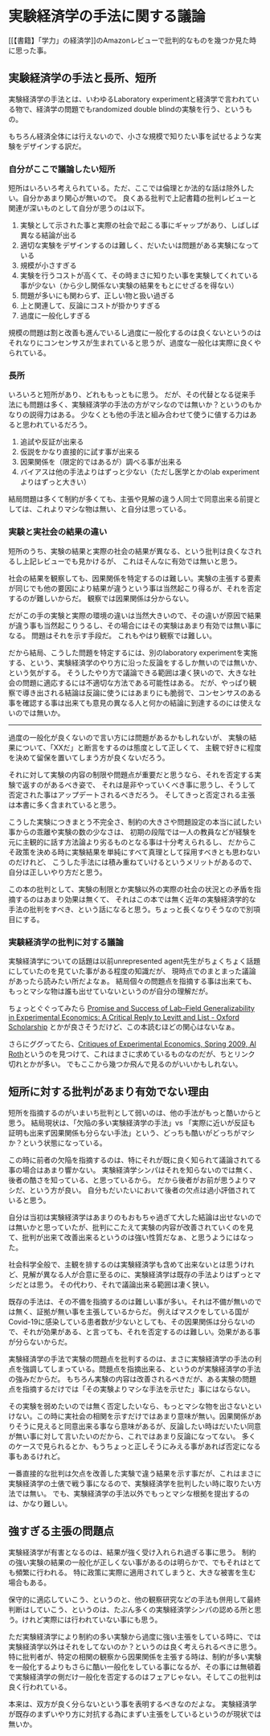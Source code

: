 # 実験経済学の手法に関する議論

[[【書籍】「学力」の経済学]]のAmazonレビューで批判的なものを幾つか見た時に思った事。

## 実験経済学の手法と長所、短所

実験経済学の手法とは、いわゆるLaboratory experimentと経済学で言われている物で、経済学の問題でもrandomized double blindの実験を行う、というもの。

もちろん経済全体には行えないので、小さな規模で知りたい事を試せるような実験をデザインする訳だ。

### 自分がここで議論したい短所

短所はいろいろ考えられている。ただ、ここでは倫理とか法的な話は除外したい。自分かあまり関心が無いので。
良くある批判で上記書籍の批判レビューと関連が深いものとして自分が思うのは以下。

1. 実験として示された事と実際の社会で起こる事にギャップがあり、しばしば異なる結論が出る
1. 適切な実験をデザインするのは難しく、だいたいは問題がある実験になっている
1. 規模が小さすぎる
1. 実験を行うコストが高くて、その時まさに知りたい事を実験してくれている事が少ない（から少し関係ない実験の結果をもとにせざるを得ない）
1. 問題が多いにも関わらず、正しい物と扱い過ぎる
1. 上と関連して、反論にコストが掛かりすぎる
1. 過度に一般化しすぎる

規模の問題は割と改善も進んでいるし過度に一般化するのは良くないというのはそれなりにコンセンサスが生まれていると思うが、過度な一般化は実際に良くやられている。

### 長所

いろいろと短所があり、どれももっともに思う。
だが、その代替となる従来手法にも問題は多く、実験経済学の手法の方がマシなのでは無いか？というのもかなりの説得力はある。
少なくとも他の手法と組み合わせて使うに値する力はあると思われているだろう。

1. 追試や反証が出来る
1. 仮説をかなり直接的に試す事が出来る
1. 因果関係を（限定的ではあるが）調べる事が出来る
1. バイアスは他の手法よりはずっと少ない（ただし医学とかのlab experimentよりはずっと大きい）

結局問題は多くて制約が多くても、主張や見解の違う人同士で同意出来る前提としては、これよりマシな物は無い、と自分は思っている。

### 実験と実社会の結果の違い

短所のうち、実験の結果と実際の社会の結果が異なる、という批判は良くなされるし上記レビューでも見かけるが、
これはそんなに有効では無いと思う。

社会の結果を観察しても、因果関係を特定するのは難しい。実験の主張する要素が同じでも他の要因により結果が違うという事は当然起こり得るが、それを否定するのが難しいからだ。
観察では因果関係は分からない。

だがこの手の実験と実際の環境の違いは当然大きいので、その違いが原因で結果が違う事も当然起こりうるし、その場合にはその実験はあまり有効では無い事になる。
問題はそれを示す手段だ。
これもやはり観察では難しい。

だから結局、こうした問題を特定するには、別のlaboratory experimentを実施する、という、実験経済学のやり方に沿った反論をするしか無いのでは無いか、という気がする。
そうしたやり方で議論できる範囲は凄く狭いので、大きな社会の問題に適応するには不適切な方法である可能性はある。
だが、やっぱり観察で導き出される結論は反論に使うにはあまりにも脆弱で、コンセンサスのある事を確認する事は出来ても意見の異なる人と何かの結論に到達するのには使えないのでは無いか。



----

過度の一般化が良くないので言い方には問題があるかもしれないが、
実験の結果について、「XXだ」と断言をするのは態度として正しくて、
主観で好きに程度を決めて留保を置いてしまう方が良くないだろう。

それに対して実験の内容の制限や問題点が重要だと思うなら、それを否定する実験で返すのがあるべき姿で、
それは是非やっていくべき事に思うし、そうして否定された事はアップデートされるべきだろう。
そしてきっと否定される主張は本書に多く含まれていると思う。

こうした実験につきまとう不完全さ、制約の大きさや問題設定の本当に試したい事からの乖離や実験の数の少なさは、
初期の段階では一人の教員などが経験を元に主観的に話す方法論より劣るものとなる事は十分考えられるし、
だからこそ政策を決める時に実験結果を単純にすべて真理として採用すべきとも思わないのだけれど、
こうした手法には積み重ねていけるというメリットがあるので、自分は正しいやり方だと思う。

この本の批判として、実験の制限とか実験以外の実際の社会の状況との矛盾を指摘するのはあまり効果は無くて、
それはこの本では無く近年の実験経済学的な手法の批判をすべき、という話になると思う。ちょっと長くなりそうなので別項目にする。


### 実験経済学の批判に対する議論

実験経済学についての話題は以前unrepresented agent先生がちょくちょく話題にしていたのを見ていた事がある程度の知識だが、
現時点でのまとまった議論があったら読みたい所だよなぁ。
結局個々の問題点を指摘する事は出来ても、もっとマシな物は誰も出せていないというのが自分の理解だが。

ちょっとぐぐってみたら [Promise and Success of Lab–Field Generalizability in Experimental Economics: A Critical Reply to Levitt and List - Oxford Scholarship](https://oxford.universitypressscholarship.com/view/10.1093/acprof:oso/9780195328325.001.0001/acprof-9780195328325-chapter-16) とかが良さそうだけど、この本読むほどの関心はないなぁ。

さらにググってたら、[Critiques of Experimental Economics, Spring 2009, Al Roth](https://stanford.edu/~alroth/critiques%20of%20experimental%20econ.html)というのを見つけて、これはまさに求めているものなのだが、ちとリンク切れとかが多い。
でもここから幾つか飛んで見るのがいいかもしれない。

## 短所に対する批判があまり有効でない理由

短所を指摘するのがいまいち批判として弱いのは、他の手法がもっと酷いからと思う。
結局現状は、「欠陥の多い実験経済学の手法」vs 「実際に近いが反証も証明も出来ず因果関係も分らない手法」という、どっちも酷いがどっちがマシか？という状態になっている。

この時に前者の欠陥を指摘するのは、特にそれが既に良く知られて議論されてる事の場合はあまり響かない。
実験経済学シンパはそれを知らないのでは無く、後者の酷さを知っている、と思っているから。
だから後者がお前が思うよりマシだ、という方が良い。
自分もだいたいにおいて後者の欠点は過小評価されていると思う。

自分は当初は実験経済学はあまりのもおもちゃ過ぎて大した結論は出せないのでは無いかと思っていたが、批判にこたえて実験の内容が改善されていくのを見て、批判が出来て改善出来るというのは強い性質だなぁ、と思うようにはなった。

社会科学全般で、主観を排するのは実験経済学も含めて出来ないとは思うけれど、見解が異なる人が合意に至るのに、実験経済学は既存の手法よりはずっとマシだとは思う。
その代わり、それで議論出来る範囲は凄く狭い。

既存の手法は、その不備を指摘するのは難しい事が多い。それは不備が無いのでは無く、証拠が無い事を主張しているからだ。
例えばマスクをしている国がCovid-19に感染している患者数が少ないとしても、その因果関係は分らないので、それが効果がある、と言っても、それを否定するのは難しい。効果がある事が分らないからだ。

実験経済学の手法で実験の問題点を批判するのは、まさに実験経済学の手法の利点を強調してしまっている。問題点を指摘出来る、というのが実験経済学の手法の強みだからだ。
もちろん実験の内容は改善されるべきだが、ある実験の問題点を指摘するだけでは「その実験よりマシな手法を示せた」事にはならない。

その実験を弱めたいのでは無く否定したいなら、もっとマシな物を出さないといけない。この時に実社会の相関を示すだけではあまり意味が無い。因果関係がありそうに見えると同意出来る事なら意味があるが、反論したい時はだいたい同意が無い事に対して言いたいのだから、これではあまり反論になってない。
多くのケースで見られるとか、もうちょっと正しそうにみえる事があれば否定になる事もあるけれど。

一番直接的な批判は欠点を改善した実験で違う結果を示す事だが、これはまさに実験経済学の土俵で戦う事になるので、実験経済学を批判したい時に取りたい方法では無い。
でも、実験経済学の手法以外でもっとマシな根拠を提出するのは、かなり難しい。

## 強すぎる主張の問題点



実験経済学が有害となるのは、結果が強く受け入れられ過ぎる事に思う。
制約の強い実験の結果の一般化が正しくない事があるのは明らかで、でもそれはとても頻繁に行われる。
特に政策に実際に適用されてしまうと、大きな被害を生む場合もある。

保守的に適応していこう、というのと、他の観察研究などの手法も併用して最終判断はしていこう、というのは、たぶん多くの実験経済学シンパの認める所と思う。けれど実際には行われていない事にも思う。

ただ実験経済学により制約の多い実験から過度に強い主張をしている時に、では実験経済学以外はそれをしてないのか？というのは良く考えられるべきに思う。
特に批判者が、特定の相関の観察から因果関係を主張する時は、制約が多い実験を一般化するよりもさらに酷い一般化をしている事になるが、その事には無頓着で実験経済学の側だけ一般化を否定するのはフェアじゃない。そしてこの批判は良く行われている。

本来は、双方が良く分らないという事を表明するべきなのだよな。
実験経済学が既存のまずいやり方に対抗する為にまずい主張をしているというのが現状では無いか。